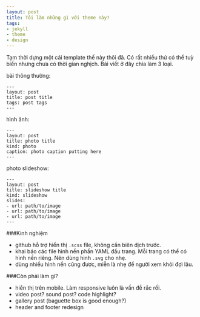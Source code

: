 ```yaml
---
layout: post
title: Tôi làm những gì với theme này?
tags:
- jekyll
- theme
- design
---
```


Tạm thời dựng một cái template thế này thôi đã. Có rất nhiều thứ có thể tuỳ biến nhưng chưa có thời gian nghịch. Bài viết ở đây chia làm 3 loại.

bài thông thường:
    
    ---
    layout: post
    title: post title 
    tags: post tags
    ---

hình ảnh:

    ---
    layout: post
    title: photo title
    kind: photo
    caption: photo caption putting here
    ---

photo slideshow: 

    ---
    layout: post
    title: slideshow title
    kind: slideshow
    slides:
    - url: path/to/image
    - url: path/to/image
    - url: path/to/image
    ---

###Kinh nghiệm
- github hỗ trợ hiển thị `.scss` file, không cần biên dịch trước.
- khai báo các file hình nền phần YAML đầu trang. Mỗi trang có thể có hình nền riêng. Nên dùng hình `.svg` cho nhẹ.
- dùng nhiều hình nền cũng được, miễn là nhẹ để người xem khỏi đợi lâu.

###Còn phải làm gì?
- hiển thị trên mobile. Làm responsive luôn là vấn đề rắc rối.
- video post? sound post? code highlight?
- gallery post (baguette box is good enough?)
- header and footer redesign
